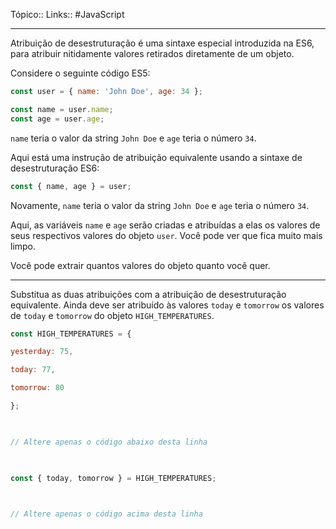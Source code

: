 Tópico::
Links:: #JavaScript 

---

Atribuição de desestruturação é uma sintaxe especial introduzida na ES6, para atribuir nitidamente valores retirados diretamente de um objeto.

Considere o seguinte código ES5:

```js
const user = { name: 'John Doe', age: 34 };

const name = user.name;
const age = user.age;
```

`name` teria o valor da string `John Doe` e `age` teria o número `34`.

Aqui está uma instrução de atribuição equivalente usando a sintaxe de desestruturação ES6:

```js
const { name, age } = user;
```

Novamente, `name` teria o valor da string `John Doe` e `age` teria o número `34`.

Aqui, as variáveis `name` e `age` serão criadas e atribuídas a elas os valores de seus respectivos valores do objeto `user`. Você pode ver que fica muito mais limpo.

Você pode extrair quantos valores do objeto quanto você quer.

---

Substitua as duas atribuições com a atribuição de desestruturação equivalente. Ainda deve ser atribuído às valores `today` e `tomorrow` os valores de `today` e `tomorrow` do objeto `HIGH_TEMPERATURES`.

```js
const HIGH_TEMPERATURES = {

yesterday: 75,

today: 77,

tomorrow: 80

};

  

// Altere apenas o código abaixo desta linha

  

const { today, tomorrow } = HIGH_TEMPERATURES;

  

// Altere apenas o código acima desta linha

```